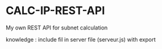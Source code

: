 # CALC-IP-REST-API

My own REST API for subnet calculation

knowledge : include fil in server file (serveur.js) with export
